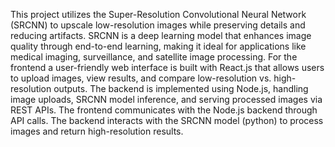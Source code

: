 This project utilizes the Super-Resolution Convolutional Neural Network (SRCNN) to upscale low-resolution images while preserving details and reducing artifacts. SRCNN is a deep learning model that enhances image quality through end-to-end learning, making it ideal for applications like medical imaging, surveillance, and satellite image processing.
For the frontend a user-friendly web interface is built with React.js that allows users to upload images, view results, and compare low-resolution vs. high-resolution outputs.
The backend is implemented using Node.js, handling image uploads, SRCNN model inference, and serving processed images via REST APIs.
The frontend communicates with the Node.js backend through API calls. The backend interacts with the SRCNN model (python) to process images and return high-resolution results.

